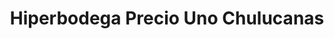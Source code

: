 ---
title: "Hiperbodega Precio Uno Chulucanas"
url: /chulucanas/hiperbodega-precio-uno-chulucanas/
shop: Großhandel
---